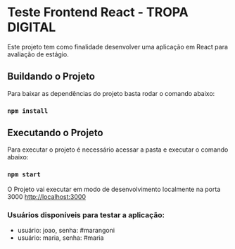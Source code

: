 # Teste Frontend React - TROPA DIGITAL

Este projeto tem como finalidade desenvolver uma aplicação em React para avaliação de estágio.

## Buildando o Projeto

Para baixar as dependências do projeto basta rodar o comando abaixo:

### `npm install`

## Executando o Projeto

Para executar o projeto é necessário acessar a pasta e executar o comando abaixo:

### `npm start`

O Projeto vai executar em modo de desenvolvimento localmente na porta 3000
[http://localhost:3000](http://localhost:3000)

### Usuários disponíveis para testar a aplicação:
  - usuário: joao, senha: #marangoni
  - usuário: maria, senha: #maria

